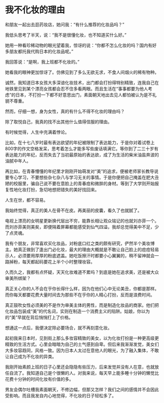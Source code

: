 # 我不化妆的理由

和朋友一起出去逛药妆店，她问我：“有什么推荐的化妆品吗？”

我低头思考了半天，说：“我不是很懂化妆，也不知道买什么好。”

她用一种看珍稀动物的眼光望着我，惊讶的说：“你都不怎么化妆的吗？国内有好多朋友都托我代购日本的化妆品呢。”

我回答说：“是啊，我上班都不化妆的。”

她看我的眼神更加惊讶了。仿佛见到了多么无欲无求，不食人间烟火的稀有物种。

诚然，我知道日本女孩大多深谙化妆技术，出门都会打扮得特别精致，连我自己在地铁里见到某个漂亮女孩都会忍不住多看两眼。而且生活在“事事都要为他人考虑”的日本，不打扮一下都不好意思出门，素面朝天地出去见人都怕被认为是不礼貌不尊重。

然而，仔细一想，身为女性，真的有什么不得不化妆的理由吗？

除了取悦自己，我真的找不出其他什么值得信服的理由。

有时候觉得，人生中充满着悖论。

比如，在十七八岁时最有表达欲望的年纪被限制了表达能力，于是你对着试卷上800字的作文空格发呆，思考着怎么才能多写些废话填满它。等你到了二三十岁有表达能力的年纪，反而失去了当初最原始的表达欲，成了为生活的柴米油盐奔波的油腻中年人。

再比如，在青春懵懂的年纪里才刚刚开始萌发对“美”的追求，便被老师家长教导说要专心学习，不要想些杂七杂八与学习无关的事情。于是你便把自己掩盖在肥大丑陋的校服里，骗自己说不要在意脸上的青春痘和微胖的身材。等到了大学则开始报复性地化妆打扮，急切地想把错失的美好找回来。

人生在世，都不容易。

我始终觉得，真正的美人在骨不在皮。再美丽的皮囊，看久了也就腻了。

电视上漂亮的女明星更新换代层出不穷，能靠长相让观众铭记的也就刘亦菲一个。而刘亦菲美则美矣，即便隔着屏幕都能感受到仙气四溢，我却总觉得美中不足，少了点灵魂。

我有个朋友，非常喜欢买化妆品，对粉底口红之类的颇有研究，俨然半个美妆博主。她真正做到了逢出门必化妆，最大的理由大概就是不敢让自己脸上的痘痘轻易示人，必须要用厚厚的粉底遮盖。她吃饭擦汗时都要小心翼翼的，稍不留神就会一路掉粉，每天都起码要花上半个小时整理妆容。

久而久之，我都有点怀疑，天天化妆难道不累吗？到底是她在追求美，还是被大众审美所绑架？

真正关心你的人不会在乎你长得什么样，因为在他们心中无论美丑，你都是那样。而你每天都要花费大量时间去为那些不在乎你的人精心打扮，反而是浪费时间。

真正鼓吹女性必须美的不是作为审美主体的男性，而是制造化妆品的商家。他们把化妆品包装成“美”的代名词，实则在制造一个消费主义的陷阱。姑娘，你以为的“美”早就在背后悄悄打上了价格。

想通这一点后，我便决定除必要场合，就不再刻意化妆。

起初我来日本时，见到街上那么多妆容精致的美女，以为化妆打扮是一种更高级更精致的生活方式。心里会暗暗为自己的土气感到自卑。但后来我渐渐发觉，美女们大多妆容趋同，风格一致。因为日本人太过在意他人的眼光，为了融入集体，不敢让自己成为不化妆的异类。

我刚开始素颜上班的日子心里还会隐隐有些压力，后来发觉并没有人在意，也就放任自流了。我知道自己是个很懒的人。对我来说，每天早上能多睡十分钟的懒觉比花费十分钟的时间化妆有价值的多。

男友会偶尔吐槽我素面朝天，不修边幅，但那又怎样？我们之间的感情并不会因此受影响。而且我发自内心地觉得，不化妆的日子轻松多了。


